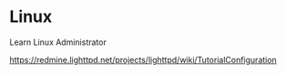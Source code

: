 # Linux
Learn Linux Administrator

https://redmine.lighttpd.net/projects/lighttpd/wiki/TutorialConfiguration